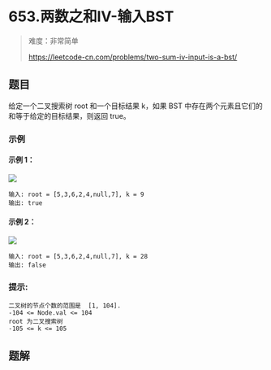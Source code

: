 # 653.两数之和IV-输入BST

> 难度：非常简单
>
> https://leetcode-cn.com/problems/two-sum-iv-input-is-a-bst/

## 题目

给定一个二叉搜索树 root 和一个目标结果 k，如果 BST 中存在两个元素且它们的和等于给定的目标结果，则返回 true。

### 示例

#### 示例 1：

![](https://assets.leetcode.com/uploads/2020/09/21/sum_tree_1.jpg)
```
输入: root = [5,3,6,2,4,null,7], k = 9
输出: true
```

#### 示例 2：

![](https://assets.leetcode.com/uploads/2020/09/21/sum_tree_2.jpg)
```
输入: root = [5,3,6,2,4,null,7], k = 28
输出: false
```

### 提示:

```
二叉树的节点个数的范围是  [1, 104].
-104 <= Node.val <= 104
root 为二叉搜索树
-105 <= k <= 105
```

## 题解

```typescript

```